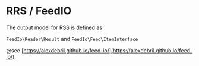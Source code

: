 # RRS / FeedIO

The output model for RSS is defined as

`FeedIo\Reader\Result` and `FeedIo\Feed\ItemInterface`

@see [https://alexdebril.github.io/feed-io/](https://alexdebril.github.io/feed-io/).
